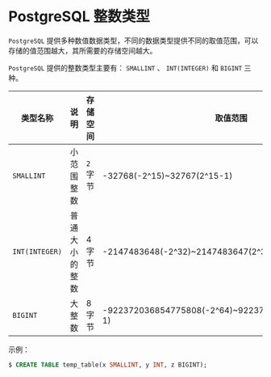 # PostgreSQL 整数类型

`PostgreSQL` 提供多种数值数据类型，不同的数据类型提供不同的取值范围，可以存储的值范围越大，其所需要的存储空间越大。

`PostgreSQL` 提供的整数类型主要有： `SMALLINT` 、 `INT(INTEGER)` 和 `BIGINT` 三种。

|类型名称|说明|存储空间|取值范围|
|-----|-----|-----|-----|
| `SMALLINT` |小范围整数| `2` 字节|-32768(-2^15)~32767(2^15-1)|
| `INT(INTEGER)` |普通大小的整数|4字节|-2147483648(-2^32)~2147483647(2^32-1)|
| `BIGINT` |大整数|8字节|-922372036854775808(-2^64)~922372036854775809(2^64-1)|

示例：

```sql
$ CREATE TABLE temp_table(x SMALLINT, y INT, z BIGINT);
```
